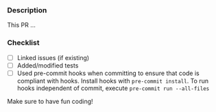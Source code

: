 ### Description

This PR ...

### Checklist

- [ ] Linked issues (if existing)
- [ ] Added/modified tests
- [ ] Used pre-commit hooks when committing to ensure that code is compliant with hooks. Install hooks with `pre-commit install`.
  To run hooks independent of commit, execute `pre-commit run --all-files`

Make sure to have fun coding!
